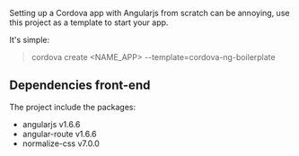 Setting up a Cordova app with Angularjs from scratch can be annoying, use this project as a template to start your app.

It's simple:
>  cordova create <NAME_APP> --template=cordova-ng-boilerplate

## Dependencies front-end

The project include the packages:

- angularjs v1.6.6
- angular-route v1.6.6
- normalize-css v7.0.0